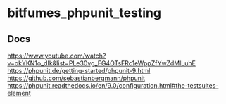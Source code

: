 # bitfumes_phpunit_testing

## Docs
https://www.youtube.com/watch?v=okYKN1o_dIk&list=PLe30vg_FG4OTsFRc1eWppZfYwZdMlLuhE
https://phpunit.de/getting-started/phpunit-9.html
https://github.com/sebastianbergmann/phpunit
https://phpunit.readthedocs.io/en/9.0/configuration.html#the-testsuites-element
